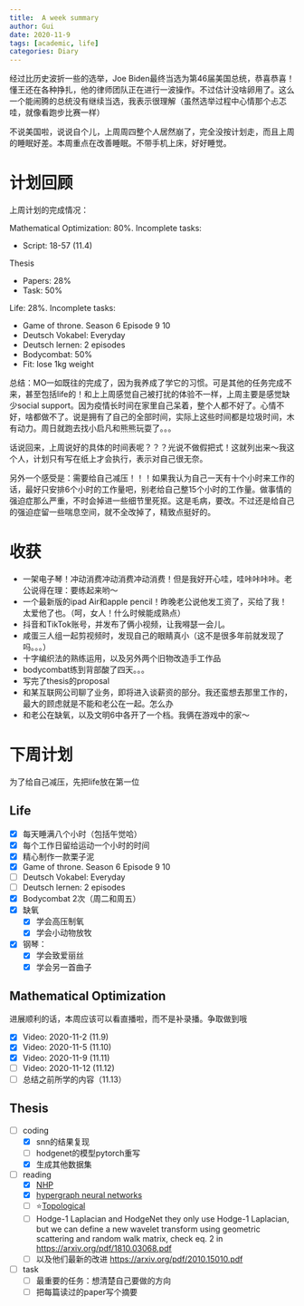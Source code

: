```yaml
---
title:  A week summary
author: Gui
date: 2020-11-9
tags: [academic, life]
categories: Diary
---
```


经过比历史波折一些的选举，Joe Biden最终当选为第46届美国总统，恭喜恭喜！懂王还在各种挣扎，他的律师团队正在进行一波操作。不过估计没啥卵用了。这么一个能闹腾的总统没有继续当选，我表示很理解（虽然选举过程中心情那个忐忑哇，就像看跑步比赛一样）

不说美国啦，说说自个儿，上周周四整个人居然崩了，完全没按计划走，而且上周的睡眠好差。本周重点在改善睡眠。不带手机上床，好好睡觉。

# 计划回顾

上周计划的完成情况：

Mathematical Optimization: 80%. Incomplete tasks:

- Script: 18-57 (11.4)

Thesis

- Papers: 28%
- Task: 50%

Life: 28%. Incomplete tasks:

- Game of throne. Season 6 Episode 9 10
- Deutsch Vokabel: Everyday
- Deutsch lernen: 2 episodes
- Bodycombat: 50%
- Fit: lose 1kg weight

总结：MO一如既往的完成了，因为我养成了学它的习惯。可是其他的任务完成不来，甚至包括life的！和上上周感觉自己被打扰的体验不一样，上周主要是感觉缺少social support。因为疫情长时间在家里自己呆着，整个人都不好了。心情不好，啥都做不了。说是拥有了自己的全部时间，实际上这些时间都是垃圾时间，木有动力。周日就跑去找小启凡和熊熊玩耍了。。。

话说回来，上周说好的具体的时间表呢？？？光说不做假把式！这就列出来～我这个人，计划只有写在纸上才会执行，表示对自己很无奈。

另外一个感受是：需要给自己减压！！！如果我认为自己一天有十个小时来工作的话，最好只安排6个小时的工作量吧，别老给自己整15个小时的工作量。做事情的强迫症那么严重，不时会掉进一些细节里死抠。这是毛病，要改。不过还是给自己的强迫症留一些喘息空间，就不全改掉了，精致点挺好的。

# 收获

- 一架电子琴！冲动消费冲动消费冲动消费！但是我好开心哇，哇咔咔咔咔。老公说得在理：要练起来哟～
- 一个最新版的ipad Air和apple pencil！昨晚老公说他发工资了，买给了我！太爱他了也。（呵，女人！什么时候能成熟点）
- 抖音和TikTok账号，并发布了俩小视频，让我嘚瑟一会儿。
- 咸蛋三人组一起剪视频时，发现自己的眼睛真小（这不是很多年前就发现了吗。。。）
- 十字编织法的熟练运用，以及另外两个旧物改造手工作品
- bodycombat练到背部酸了四天。。。
- 写完了thesis的proposal
- 和某互联网公司聊了业务，即将进入谈薪资的部分。我还蛮想去那里工作的，最大的顾虑就是不能和老公在一起。怎么办
- 和老公在缺氧，以及文明6中各开了一个档。我俩在游戏中的家～

# 下周计划

为了给自己减压，先把life放在第一位

## Life

- [x] 每天睡满八个小时（包括午觉哈）
- [x] 每个工作日留给运动一个小时的时间
- [x] 精心制作一款栗子泥
- [x] Game of throne. Season 6 Episode 9 10
- [ ] Deutsch Vokabel: Everyday
- [ ] Deutsch lernen: 2 episodes
- [x] Bodycombat 2次（周二和周五）
- [x] 缺氧
  - [x] 学会高压制氧
  - [x] 学会小动物放牧
- [x] 钢琴：
  - [x] 学会致爱丽丝
  - [x] 学会另一首曲子

## Mathematical Optimization

进展顺利的话，本周应该可以看直播啦，而不是补录播。争取做到哦

- [x] Video: 2020-11-2 (11.9)
- [x] Video: 2020-11-5 (11.10)
- [x] Video: 2020-11-9 (11.11)
- [ ] Video: 2020-11-12 (11.12)
- [ ] 总结之前所学的内容（11.13）

## Thesis

- [ ] coding
  - [x] snn的结果复现
  - [ ] hodgenet的模型pytorch重写
  - [x] 生成其他数据集
- [ ] reading
  - [x] [NHP](https://malllabiisc.github.io/publications/papers/nhp_cikm20.pdf)
  - [x] [hypergraph neural networks](https://arxiv.org/pdf/1809.09401.pdf)
  - [ ] :star:[Topological](https://arxiv.org/pdf/1907.11577.pdf)
  - [ ] Hodge-1 Laplacian and HodgeNet they only use Hodge-1 Laplacian, but we can define a new wavelet transform using geometric scattering and random walk matrix, check eq. 2 in https://arxiv.org/pdf/1810.03068.pdf
  - [ ] 以及他们最新的改进 https://arxiv.org/pdf/2010.15010.pdf
- [ ] task
  - [ ] 最重要的任务：想清楚自己要做的方向
  - [ ] 把每篇读过的paper写个摘要